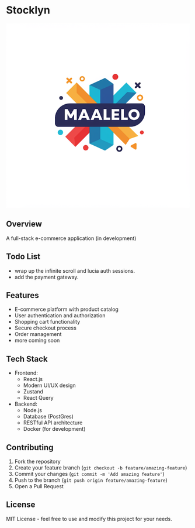# Stocklyn

![Maalelo Logo](./assets/maalelo.png)

## Overview

A full-stack e-commerce application (in development)

## Todo List

- wrap up the infinite scroll and lucia auth sessions.
- add the payment gateway.

## Features

- E-commerce platform with product catalog
- User authentication and authorization
- Shopping cart functionality
- Secure checkout process
- Order management
- more coming soon

## Tech Stack

- Frontend:
  - React.js
  - Modern UI/UX design
  - Zustand
  - React Query
- Backend:
  - Node.js
  - Database (PostGres)
  - RESTful API architecture
  - Docker (for development)

## Contributing

1. Fork the repository
2. Create your feature branch (`git checkout -b feature/amazing-feature`)
3. Commit your changes (`git commit -m 'Add amazing feature'`)
4. Push to the branch (`git push origin feature/amazing-feature`)
5. Open a Pull Request

## License

MIT License - feel free to use and modify this project for your needs.
